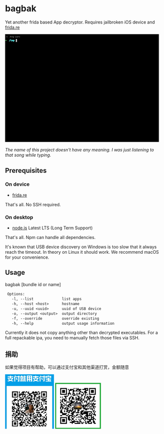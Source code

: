 # bagbak

Yet another frida based App decryptor. Requires jailbroken iOS device and [frida.re](https://www.frida.re/)

![demo](images/screenshot.gif)

*The name of this project doesn't have any meaning. I was just listening to that song while typing.*

## Prerequisites

### On device

* [frida.re](https://www.frida.re/docs/ios/)

That's all. No SSH required.

### On desktop

* [node.js](https://nodejs.org/) Latest LTS (Long Term Support)

That's all. Npm can handle all dependencies.

It's known that USB device discovery on Windows is too slow that it always reach the timeout. In theory on Linux it should work. We recommend macOS for your convenience.

## Usage

bagbak [bundle id or name]

```
 Options:
   -l, --list             list apps
   -h, --host <host>      hostname
   -u, --uuid <uuid>      uuid of USB device
   -o, --output <output>  output directory
   -f, --override         override existing
   -h, --help             output usage information
```

Currently it does not copy anything other than decrypted executables. For a full repackable ipa, you need to manually fetch those files via SSH.

## 捐助

如果觉得项目有帮助，可以通过支付宝和其他渠道打赏，金额随意

<img src="images/alipay.jpg" width="160">
<img src="images/wechat.jpg" width="150">
